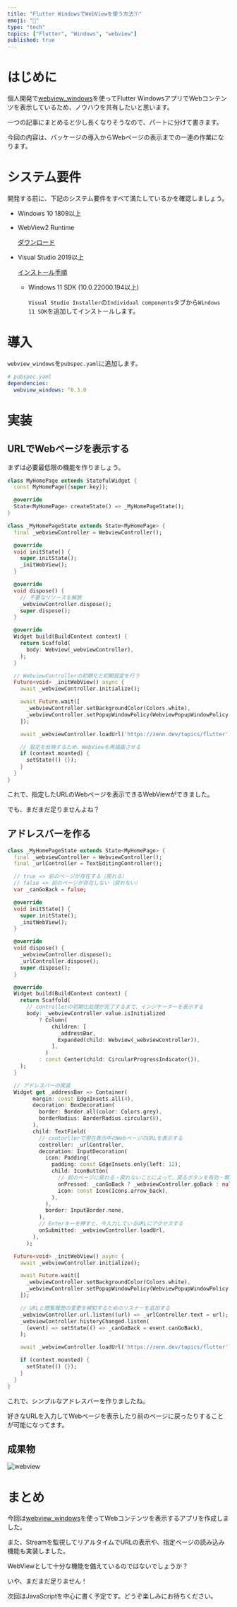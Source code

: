 ```yaml
---
title: "Flutter WindowsでWebViewを使う方法①"
emoji: "🦔"
type: "tech"
topics: ["Flutter", "Windows", "webview"]
published: true
---
```

# はじめに

個人開発で[webview_windows](https://pub.dev/packages/webview_windows)を使ってFlutter WindowsアプリでWebコンテンツを表示しているため、ノウハウを共有したいと思います。

一つの記事にまとめると少し長くなりそうなので、パートに分けて書きます。

今回の内容は、パッケージの導入からWebページの表示までの一連の作業になります。

# システム要件

開発する前に、下記のシステム要件をすべて満たしているかを確認しましょう。

- Windows 10 1809以上

- WebView2 Runtime

  [ダウンロード](https://developer.microsoft.com/en-us/microsoft-edge/webview2/#download-section)

- Visual Studio 2019以上

  [インストール手順](https://learn.microsoft.com/ja-jp/visualstudio/install/install-visual-studio?view=vs-2022)

  - Windows 11 SDK (10.0.22000.194以上)

     `Visual Studio Installer`の`Individual components`タブから`Windows 11 SDK`を追加してインストールします。

# 導入

`webview_windows`を`pubspec.yaml`に追加します。

```yaml
# pubspec.yaml
dependencies:
  webview_windows: ^0.3.0
```

# 実装

## URLでWebページを表示する

まずは必要最低限の機能を作りましょう。

```dart
class MyHomePage extends StatefulWidget {
  const MyHomePage({super.key});

  @override
  State<MyHomePage> createState() => _MyHomePageState();
}

class _MyHomePageState extends State<MyHomePage> {
  final _webviewController = WebviewController();

  @override
  void initState() {
    super.initState();
    _initWebView();
  }

  @override
  void dispose() {
    // 不要なリソースを解放
    _webviewController.dispose();
    super.dispose();
  }

  @override
  Widget build(BuildContext context) {
    return Scaffold(
      body: Webview(_webviewController),
    );
  }

  // WebviewControllerの初期化と初期設定を行う
  Future<void> _initWebView() async {
    await _webviewController.initialize();

    await Future.wait([
      _webviewController.setBackgroundColor(Colors.white),
      _webviewController.setPopupWindowPolicy(WebviewPopupWindowPolicy.deny),
    ]);

    await _webviewController.loadUrl('https://zenn.dev/topics/flutter');

    // 設定を反映するため、WebViewを再描画させる
    if (context.mounted) {
      setState(() {});
    }
  }
}
```

これで、指定したURLのWebページを表示できるWebViewができました。

でも、まだまだ足りませんよね？

## アドレスバーを作る

```dart
class _MyHomePageState extends State<MyHomePage> {
  final _webviewController = WebviewController();
  final _urlController = TextEditingController();

  // true => 前のページが存在する（戻れる）
  // false => 前のページが存在しない（戻れない）
  var _canGoBack = false;

  @override
  void initState() {
    super.initState();
    _initWebView();
  }

  @override
  void dispose() {
    _webviewController.dispose();
    _urlController.dispose();
    super.dispose();
  }

  @override
  Widget build(BuildContext context) {
    return Scaffold(
      // controllerの初期化処理が完了するまで、インジケーターを表示する
      body: _webviewController.value.isInitialized
          ? Column(
              children: [
                _addressBar,
                Expanded(child: Webview(_webviewController)),
              ],
            )
          : const Center(child: CircularProgressIndicator()),
    );
  }

  // アドレスバーの実装
  Widget get _addressBar => Container(
        margin: const EdgeInsets.all(4),
        decoration: BoxDecoration(
          border: Border.all(color: Colors.grey),
          borderRadius: BorderRadius.circular(8),
        ),
        child: TextField(
          // contorllerで現在表示中のWebページのURLを表示する
          controller: _urlController,
          decoration: InputDecoration(
            icon: Padding(
              padding: const EdgeInsets.only(left: 12),
              child: IconButton(
                // 前のページに戻れる・戻れないことによって、戻るボタンを有効・無効にする
                onPressed: _canGoBack ? _webviewController.goBack : null,
                icon: const Icon(Icons.arrow_back),
              ),
            ),
            border: InputBorder.none,
          ),
          // Enterキーを押すと、今入力しているURLにアクセスする
          onSubmitted: _webviewController.loadUrl,
        ),
      );

  Future<void> _initWebView() async {
    await _webviewController.initialize();

    await Future.wait([
      _webviewController.setBackgroundColor(Colors.white),
      _webviewController.setPopupWindowPolicy(WebviewPopupWindowPolicy.deny),
    ]);

    // URLと閲覧履歴の変更を検知するためのリスナーを追加する
    _webviewController.url.listen((url) => _urlController.text = url);
    _webviewController.historyChanged.listen(
      (event) => setState(() => _canGoBack = event.canGoBack),
    );

    await _webviewController.loadUrl('https://zenn.dev/topics/flutter');

    if (context.mounted) {
      setState(() {});
    }
  }
}
```

これで、シンプルなアドレスバーを作りましたね。

好きなURLを入力してWebページを表示したり前のページに戻ったりすることが可能になってます。

## 成果物

![webview](https://storage.googleapis.com/zenn-user-upload/9d6af6b6afe4-20230915.png)

# まとめ

今回は[webview_windows](https://pub.dev/packages/webview_windows)を使ってWebコンテンツを表示するアプリを作成しました。

また、Streamを監視してリアルタイムでURLの表示や、指定ページの読み込み機能も実装しました。

WebViewとして十分な機能を備えているのではないでしょうか？

いや、まだまだ足りません！

次回はJavaScriptを中心に書く予定です。どうぞ楽しみにお待ちください。
